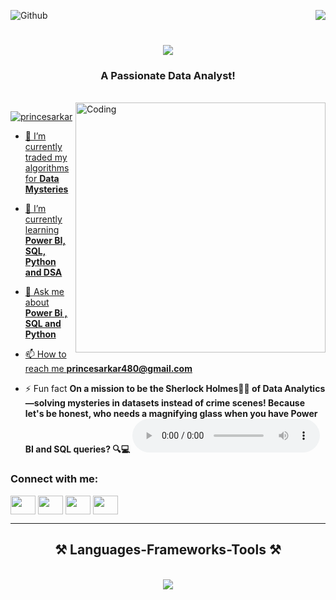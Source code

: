 ![Github](https://user-images.githubusercontent.com/74038190/225813708-98b745f2-7d22-48cf-9150-083f1b00d6c9.gif)
<img align="right" src="https://visitor-badge.laobi.icu/badge?page_id=salesp07.salesp07" />

<h1 align="center">
    <img src="https://readme-typing-svg.herokuapp.com/?font=Righteous&size=35&center=true&vCenter=true&width=500&height=70&duration=4000&lines=Hi+There!+👋;+I'm+Prince!;" />
</h1>

<h3 align="center">A Passionate Data Analyst!</h3>

<br/>

<img align="right" alt="Coding" width="400" src="https://cdn.dribbble.com/users/1162077/screenshots/3848914/programmer.gif">



<p align="left"> <a href="https://twitter.com/PrinceS63846615" target="blank"><img src="https://img.shields.io/twitter/follow/princesarkar?logo=twitter&style=for-the-badge" alt="princesarkar"  </p>

- 🔭 I’m currently traded my algorithms for **Data Mysteries**

- 🌱 I’m currently learning **Power BI, SQL, Python and DSA**

- 💬 Ask me about **Power Bi , SQL and Python**

- 📫 How to reach me **princesarkar480@gmail.com**

- ⚡ Fun fact **On a mission to be the Sherlock Holmes🕵️‍♂️ of Data Analytics—solving mysteries in datasets instead of crime scenes! Because let's be honest, who needs a magnifying glass when you have Power BI and SQL queries? 🔍💻**
          <audio controls>
            <source src="3i.mp3" type="audio/mpeg">
          Play.
          </audio>
<h3 align="left">Connect with me:</h3>
<p align="left">
<a href="https://twitter.com/PrinceS63846615" target="blank"><img align="center" src="https://raw.githubusercontent.com/rahuldkjain/github-profile-readme-generator/master/src/images/icons/Social/twitter.svg" height="30" width="40" /></a>
<a href="https://www.linkedin.com/in/prince-sarkar/" target="blank"><img align="center" src="https://raw.githubusercontent.com/rahuldkjain/github-profile-readme-generator/master/src/images/icons/Social/linked-in-alt.svg" height="30" width="40" /></a>
<a href="https://www.instagram.com/princesarkar480/?hl=en" target="blank"><img align="center" src="https://raw.githubusercontent.com/rahuldkjain/github-profile-readme-generator/master/src/images/icons/Social/instagram.svg" height="30" width="40" /></a>
<a href="https://www.facebook.com/profile.php?id=100025692079807" target="blank"><img align="center" src="https://raw.githubusercontent.com/rahuldkjain/github-profile-readme-generator/master/src/images/icons/Social/facebook.svg" height="30" width="40" /></a>
</p>
 <hr/>
 
<h2 align="center">⚒️ Languages-Frameworks-Tools ⚒️</h2>
<br/>
<div align="center">
    <img src="https://skillicons.dev/icons?i=html,css,vscode,github,git,javascript,python,mysql,java" />
    <br>
</div>

<br/>
